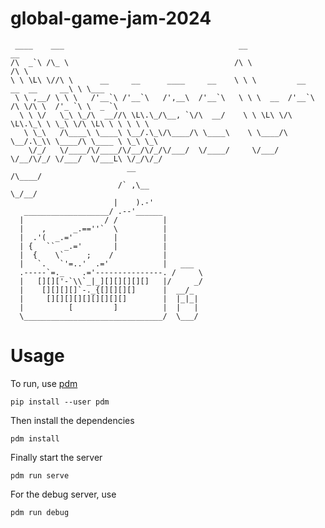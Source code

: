 # global-game-jam-2024
```
 ____    ___                                       __                                __         
/\  _`\ /\_ \                                     /\ \                              /\ \        
\ \ \L\ \//\ \      __     __      ____     __    \ \ \         __     __  __     __\ \ \___    
 \ \ ,__/ \ \ \   /'__`\ /'__`\   /',__\  /'__`\   \ \ \  __  /'__`\  /\ \/\ \  /'_ `\ \  _ `\  
  \ \ \/   \_\ \_/\  __//\ \L\.\_/\__, `\/\  __/    \ \ \L\ \/\ \L\.\_\ \ \_\ \/\ \L\ \ \ \ \ \ 
   \ \_\   /\____\ \____\ \__/.\_\/\____/\ \____\    \ \____/\ \__/.\_\\ \____/\ \____ \ \_\ \_\
    \/_/   \/____/\/____/\/__/\/_/\/___/  \/____/     \/___/  \/__/\/_/ \/___/  \/___L\ \/_/\/_/
                          __                                                       /\____/       
                        /` ,\__                                                    \_/__/
                       |    ).-'
   ___________________/ .--'______
  |                  / /          |
  |    ,      _.==''`  \          |
  |  .'(  _.='         |          |
  | {   ``  _.='       |          |         
  |  {    \`     ;    /           |        
  |   `.   `'=..'  .='            |   ___
  .-----`=._    .='---------------. /     \
  |   [][]['-`\\`_|_][][][][][]   |/     _/
  |    [][][][]`-._{[][][][]      |  __/_
  |     [][][][][][][][][]        |  |_|_|
  |          [         ]          |  |   |
  \_______________________________/  \___/

```

# Usage
To run, use [pdm](https://pdm-project.org/latest/)

    pip install --user pdm

Then install the dependencies

    pdm install

Finally start the server

    pdm run serve

For the debug server, use

    pdm run debug
